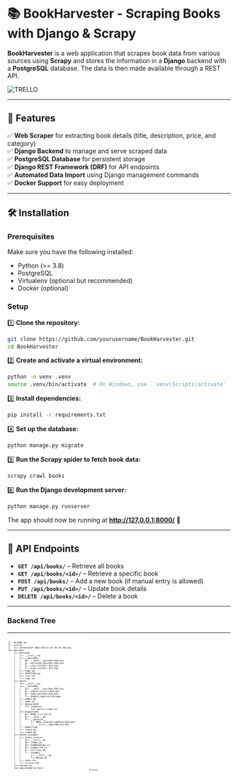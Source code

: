 # 📚 BookHarvester - Scraping Books with Django & Scrapy


**BookHarvester** is a web application that scrapes book data from various sources using **Scrapy** and stores the information in a **Django** backend with a **PostgreSQL** database. The data is then made available through a REST API.  


![TRELLO]("https://trello.com/b/s0BTyezj/project-iii")

---


## 🚀 Features  

✅ **Web Scraper** for extracting book details (title, description, price, and category)  
✅ **Django Backend** to manage and serve scraped data  
✅ **PostgreSQL Database** for persistent storage  
✅ **Django REST Framework (DRF)** for API endpoints  
✅ **Automated Data Import** using Django management commands  
✅ **Docker Support** for easy deployment  

---


## 🛠️ Installation  

### Prerequisites  
Make sure you have the following installed:  
- Python (>= 3.8)  
- PostgreSQL  
- Virtualenv (optional but recommended)  
- Docker (optional)  



### Setup  

1️⃣ **Clone the repository:**  
```sh
git clone https://github.com/yourusername/BookHarvester.git
cd BookHarvester
```

2️⃣ **Create and activate a virtual environment:**  
```sh
python -m venv .venv
source .venv/bin/activate  # On Windows, use `.venv\Scripts\activate`
```

3️⃣ **Install dependencies:**  
```sh
pip install -r requirements.txt
```

4️⃣ **Set up the database:**  
```sh
python manage.py migrate
```

5️⃣ **Run the Scrapy spider to fetch book data:**  
```sh
scrapy crawl books
```

6️⃣ **Run the Django development server:**  
```sh
python manage.py runserver
```

The app should now be running at **http://127.0.0.1:8000/** 🎉  

---

## 📡 API Endpoints  

- **`GET /api/books/`** – Retrieve all books  
- **`GET /api/books/<id>/`** – Retrieve a specific book  
- **`POST /api/books/`** – Add a new book (if manual entry is allowed)  
- **`PUT /api/books/<id>/`** – Update book details  
- **`DELETE /api/books/<id>/`** – Delete a book  

---


### Backend Tree 
---
<img src="./assets/Screenshot 2025-03-17 at 20.23.16.png" alt="backend tree" width="180"  height="300"/>
---
